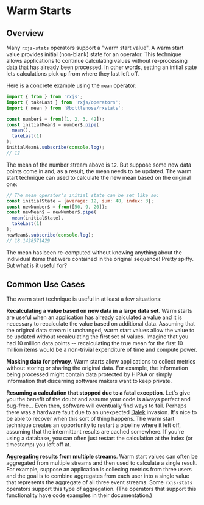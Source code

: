 # Warm Starts

## Overview

Many `rxjs-stats` operators support a "warm start value". A warm start value provides initial \(non-blank\) state for an operator. This technique allows applications to continue calculating values without re-processing data that has already been processed. In other words, setting an initial state lets calculations pick up from where they last left off.

Here is a concrete example using the `mean` operator:

```javascript
import { from } from 'rxjs';
import { takeLast } from 'rxjs/operators';
import { mean } from '@bottlenose/rxstats';

const number$ = from([1, 2, 3, 42]);
const initialMean$ = number$.pipe(
  mean(),
  takeLast(1)
);
initialMean$.subscribe(console.log);
// 12
```

The mean of the number stream above is `12`. But suppose some new data points come in and, as a result, the mean needs to be updated. The warm start technique can used to calculate the new mean based on the original one:

```javascript
// The mean operator's initial state can be set like so:
const initialState = {average: 12, sum: 48, index: 3};
const newNumber$ = from([50, 9, 20]);
const newMean$ = newNumber$.pipe(
  mean(initialState),
  takeLast(1)
);
newMean$.subscribe(console.log);
// 18.1428571429
```

The mean has been re-computed without knowing anything about the individual items that were contained in the original sequence! Pretty spiffy. But what is it useful for?

## Common Use Cases

The warm start technique is useful in at least a few situations:

**Recalculating a value based on new data in a large data set**. Warm starts are useful when an application has already calculated a value and it is necessary to recalculate the value based on additional data. Assuming that the original data stream is unchanged, warm start values allow the value to be updated without recalculating the first set of values. Imagine that you had 10 million data points -- recalculating the true mean for the first 10 million items would be a non-trivial expenditure of time and compute power.

**Masking data for privacy**. Warm starts allow applications to collect metrics without storing or sharing the original data. For example, the information being processed might contain data protected by HIPAA or simply information that discerning software makers want to keep private.

**Resuming a calculation that stopped due to a fatal exception**. Let's give you the benefit of the doubt and assume your code is always perfect and bug-free... Even then, software will eventually find ways to fail. Perhaps there was a hardware fault due to an unexpected [Dalek](https://en.wikipedia.org/wiki/Dalek) invasion. It's nice to be able to recover when this sort of thing happens. The warm start technique creates an opportunity to restart a pipeline where it left off, assuming that the intermittant results are cached somewhere. If you're using a database, you can often just restart the calculation at the index \(or timestamp\) you left off at.

**Aggregating results from multiple streams**. Warm start values can often be aggregated from multiple streams and then used to calculate a single result. For example, suppose an application is collecing metrics from three users and the goal is to combine aggregates from each user into a single value that represents the aggregate of all three event streams. Some `rxjs-stats` operators support this type of aggregation. \(The operators that support this functionality have code examples in their documentation.\)

